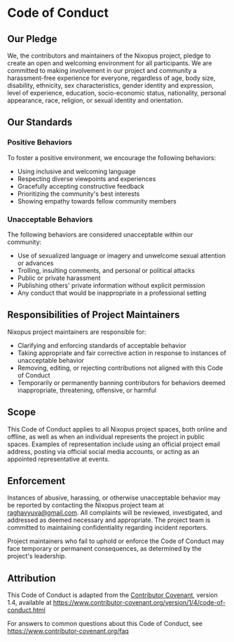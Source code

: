 # Code of Conduct

## Our Pledge

We, the contributors and maintainers of the Nixopus project, pledge to create an open and welcoming environment for all participants. We are committed to making involvement in our project and community a harassment-free experience for everyone, regardless of age, body size, disability, ethnicity, sex characteristics, gender identity and expression, level of experience, education, socio-economic status, nationality, personal appearance, race, religion, or sexual identity and orientation.

## Our Standards

### Positive Behaviors

To foster a positive environment, we encourage the following behaviors:

- Using inclusive and welcoming language
- Respecting diverse viewpoints and experiences
- Gracefully accepting constructive feedback
- Prioritizing the community's best interests
- Showing empathy towards fellow community members

### Unacceptable Behaviors

The following behaviors are considered unacceptable within our community:

- Use of sexualized language or imagery and unwelcome sexual attention or advances
- Trolling, insulting comments, and personal or political attacks
- Public or private harassment
- Publishing others' private information without explicit permission
- Any conduct that would be inappropriate in a professional setting

## Responsibilities of Project Maintainers

Nixopus project maintainers are responsible for:

- Clarifying and enforcing standards of acceptable behavior
- Taking appropriate and fair corrective action in response to instances of unacceptable behavior
- Removing, editing, or rejecting contributions not aligned with this Code of Conduct
- Temporarily or permanently banning contributors for behaviors deemed inappropriate, threatening, offensive, or harmful

## Scope

This Code of Conduct applies to all Nixopus project spaces, both online and offline, as well as when an individual represents the project in public spaces. Examples of representation include using an official project email address, posting via official social media accounts, or acting as an appointed representative at events.

## Enforcement

Instances of abusive, harassing, or otherwise unacceptable behavior may be reported by contacting the Nixopus project team at <raghavyuva@gmail.com>. All complaints will be reviewed, investigated, and addressed as deemed necessary and appropriate. The project team is committed to maintaining confidentiality regarding incident reporters.

Project maintainers who fail to uphold or enforce the Code of Conduct may face temporary or permanent consequences, as determined by the project's leadership.

## Attribution

This Code of Conduct is adapted from the [Contributor Covenant](https://www.contributor-covenant.org), version 1.4, available at <https://www.contributor-covenant.org/version/1/4/code-of-conduct.html>

For answers to common questions about this Code of Conduct, see <https://www.contributor-covenant.org/faq>
